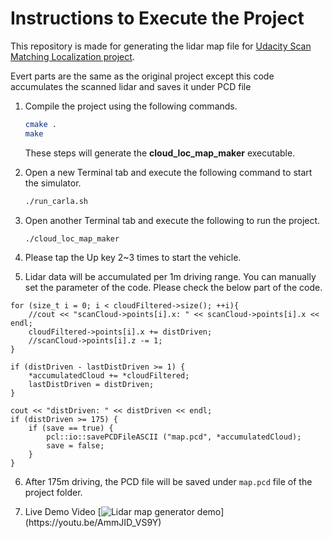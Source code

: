 # Instructions to Execute the Project
This repository is made for generating the lidar map file for [Udacity Scan Matching Localization project](https://github.com/udacity/nd0013_cd2693_Exercise_Starter_Code/tree/main/Lesson_7_Project_Scan_Matching_Localization/c3-project).

Evert parts are the same as the original project except this code accumulates the scanned lidar and saves it under PCD file


1. Compile the project using the following commands. 

    ```bash
    cmake .
    make
    ```
    These steps will generate the **cloud_loc_map_maker** executable.
   
2. Open a new Terminal tab and execute the following command to start the simulator.
    ```bash
    ./run_carla.sh
    ```
    
3. Open another Terminal tab and execute the following to run the project.
    ```bash
    ./cloud_loc_map_maker 
    ```
    
4. Please tap the Up key 2~3 times to start the vehicle.

5. Lidar data will be accumulated per 1m driving range. You can manually set the parameter of the code. Please check the below part of the code.
```
for (size_t i = 0; i < cloudFiltered->size(); ++i){
    //cout << "scanCloud->points[i].x: " << scanCloud->points[i].x << endl;
    cloudFiltered->points[i].x += distDriven;
    //scanCloud->points[i].z -= 1;
}

if (distDriven - lastDistDriven >= 1) {
    *accumulatedCloud += *cloudFiltered;
    lastDistDriven = distDriven;
}

cout << "distDriven: " << distDriven << endl;
if (distDriven >= 175) {
    if (save == true) {
        pcl::io::savePCDFileASCII ("map.pcd", *accumulatedCloud);
        save = false;
    }
}
```

6. After 175m driving, the PCD file will be saved under ```map.pcd``` file of the project folder.
   

8. Live Demo Video
[![Lidar map generator demo]([https://img.youtube.com/vi/AmmJID_VS9Y/maxresdefault.jpg](https://img.youtube.com/vi/AmmJID_VS9Y/maxresdefault.jpg)https://img.youtube.com/vi/AmmJID_VS9Y/maxresdefault.jpg)](https://youtu.be/AmmJID_VS9Y)
